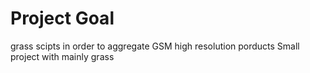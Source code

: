 # Project Goal
grass scipts in order to aggregate GSM high resolution porducts
Small project with mainly grass 
